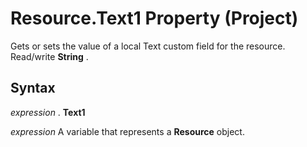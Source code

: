 
# Resource.Text1 Property (Project)

Gets or sets the value of a local Text custom field for the resource. Read/write  **String** .


## Syntax

 _expression_ . **Text1**

 _expression_ A variable that represents a **Resource** object.

